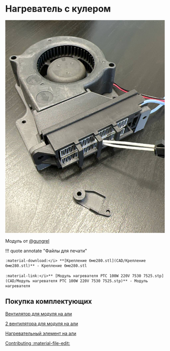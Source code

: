# Нагреватель  с кулером
![Разметка](https://raw.githubusercontent.com/pavluchenkor/iDryerProject/main/iDryer%20v2/Hardware/Heater/7530-7525/img/photo_2023-09-15_15-37-05.jpg)<br>

Модуль от [@gungrel](https://t.me/gungrel)

!!! quote annotate "Файлы для печати"

    :material-download:</i> **[Крепление бме280.stl](CAD/Крепление бме280.stl)** - Крепление бме280.stl
    
    :material-link:</i>** [Модуль нагревателя PTC 100W 220V 7530 7525.stp](CAD/Модуль нагревателя PTC 100W 220V 7530 7525.stp)** - Модуль нагревателя


## Покупка комплектующих

[Вентилятор для модуля на али](https://aliexpress.ru/item/1691802504.html?srcSns=sns_Telegram&businessType=ProductDetail&spreadType=socialShare&tt=MG&utm_medium=sharing)

[2 вентилятора для модуля на али](https://aliexpress.ru/item/1005002255060284.html?srcSns=sns_Telegram&businessType=ProductDetail&spreadType=socialShare&tt=MG&utm_medium=sharing&sku_id=12000019667462231)

[Нагревательный элемент на али](https://aliexpress.ru/item/32319632955.html?srcSns=sns_Telegram&businessType=ProductDetail&spreadType=socialShare&tt=MG&utm_medium=sharing&sku_id=12000016636424006)

[Contributing :material-file-edit:](https://github.com/pavluchenkor/iDryerProject/tree/main/iDryer%20v2/Hardware/Heater/7530-7525) 